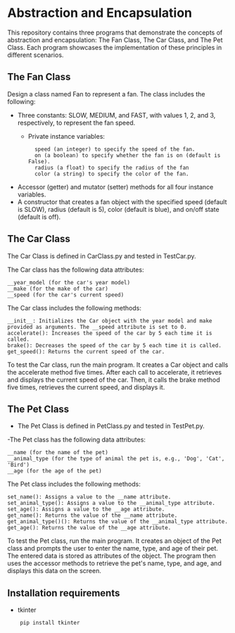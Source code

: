 # Abstraction and Encapsulation

This repository contains three programs that demonstrate the concepts of abstraction and encapsulation: The Fan Class, The Car Class, and The Pet Class. Each program showcases the implementation of these principles in different scenarios.

## The Fan Class
Design a class named Fan to represent a fan. The class includes the following:

- Three constants: SLOW, MEDIUM, and FAST, with values 1, 2, and 3, respectively, to represent the fan speed.
    - Private instance variables:
            
            speed (an integer) to specify the speed of the fan.
            on (a boolean) to specify whether the fan is on (default is False).
            radius (a float) to specify the radius of the fan
            color (a string) to specify the color of the fan.
- Accessor (getter) and mutator (setter) methods for all four instance variables.
- A constructor that creates a fan object with the specified speed (default is SLOW), radius (default is 5), color (default is blue), and on/off state (default is off).

## The Car Class
The Car Class is defined in CarClass.py and tested in TestCar.py.

The Car class has the following data attributes:

    __year_model (for the car's year model)
    __make (for the make of the car)
    __speed (for the car's current speed)

The Car class includes the following methods:

    __init__: Initializes the Car object with the year model and make provided as arguments. The __speed attribute is set to 0.
    accelerate(): Increases the speed of the car by 5 each time it is called.
    brake(): Decreases the speed of the car by 5 each time it is called.
    get_speed(): Returns the current speed of the car.

To test the Car class, run the main program. It creates a Car object and calls the accelerate method five times. After each call to accelerate, it retrieves and displays the current speed of the car. Then, it calls the brake method five times, retrieves the current speed, and displays it.

## The Pet Class
- The Pet Class is defined in PetClass.py and tested in TestPet.py.

-The Pet class has the following data attributes:

    __name (for the name of the pet)
    __animal_type (for the type of animal the pet is, e.g., 'Dog', 'Cat', 'Bird')
    __age (for the age of the pet)

The Pet class includes the following methods:

    set_name(): Assigns a value to the __name attribute.
    set_animal_type(): Assigns a value to the __animal_type attribute.
    set_age(): Assigns a value to the __age attribute.
    get_name(): Returns the value of the __name attribute.
    get_animal_type()(): Returns the value of the __animal_type attribute.
    get_age(): Returns the value of the __age attribute.

To test the Pet class, run the main program. It creates an object of the Pet class and prompts the user to enter the name, type, and age of their pet. The entered data is stored as attributes of the object. The program then uses the accessor methods to retrieve the pet's name, type, and age, and displays this data on the screen.

## Installation requirements

- tkinter


```bash
    pip install tkinter
```

